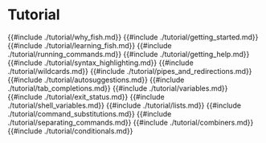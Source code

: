 # Tutorial

{{#include ./tutorial/why_fish.md}}
{{#include ./tutorial/getting_started.md}}
{{#include ./tutorial/learning_fish.md}}
{{#include ./tutorial/running_commands.md}}
{{#include ./tutorial/getting_help.md}}
{{#include ./tutorial/syntax_highlighting.md}}
{{#include ./tutorial/wildcards.md}}
{{#include ./tutorial/pipes_and_redirections.md}}
{{#include ./tutorial/autosuggestions.md}}
{{#include ./tutorial/tab_completions.md}}
{{#include ./tutorial/variables.md}}
{{#include ./tutorial/exit_status.md}}
{{#include ./tutorial/shell_variables.md}}
{{#include ./tutorial/lists.md}}
{{#include ./tutorial/command_substitutions.md}}
{{#include ./tutorial/separating_commands.md}}
{{#include ./tutorial/combiners.md}}
{{#include ./tutorial/conditionals.md}}
